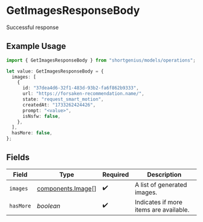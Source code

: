 # GetImagesResponseBody

Successful response

## Example Usage

```typescript
import { GetImagesResponseBody } from "shortgenius/models/operations";

let value: GetImagesResponseBody = {
  images: [
    {
      id: "37dea4d6-32f1-483d-93b2-fa6f862b9333",
      url: "https://forsaken-recommendation.name/",
      state: "request_smart_motion",
      createdAt: "1733262424426",
      prompt: "<value>",
      isNsfw: false,
    },
  ],
  hasMore: false,
};
```

## Fields

| Field                                                  | Type                                                   | Required                                               | Description                                            |
| ------------------------------------------------------ | ------------------------------------------------------ | ------------------------------------------------------ | ------------------------------------------------------ |
| `images`                                               | [components.Image](../../models/components/image.md)[] | :heavy_check_mark:                                     | A list of generated images.                            |
| `hasMore`                                              | *boolean*                                              | :heavy_check_mark:                                     | Indicates if more items are available.                 |